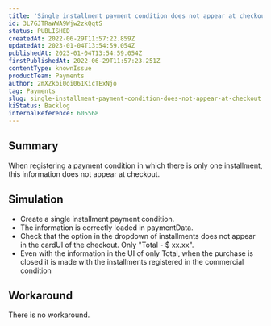 ```yaml
---
title: 'Single installment payment condition does not appear at checkout.'
id: 3L7GJTRaWWA9Wjw2zkQqtS
status: PUBLISHED
createdAt: 2022-06-29T11:57:22.859Z
updatedAt: 2023-01-04T13:54:59.054Z
publishedAt: 2023-01-04T13:54:59.054Z
firstPublishedAt: 2022-06-29T11:57:23.251Z
contentType: knownIssue
productTeam: Payments
author: 2mXZkbi0oi061KicTExNjo
tag: Payments
slug: single-installment-payment-condition-does-not-appear-at-checkout
kiStatus: Backlog
internalReference: 605568
---
```


## Summary


When registering a payment condition in which there is only one installment, this information does not appear at checkout.



## Simulation



- Create a single installment payment condition.
- The information is correctly loaded in paymentData.
- Check that the option in the dropdown of installments does not appear in the cardUI of the checkout. Only "Total - $ xx.xx".
- Even with the information in the UI of only Total, when the purchase is closed it is made with the installments registered in the commercial condition



## Workaround


There is no workaround.

